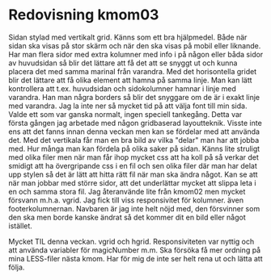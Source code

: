 ---
---
Redovisning kmom03
=========================

Sidan stylad med vertikalt grid. Känns som ett bra hjälpmedel. Både när sidan ska visas på stor skärm och när den ska visas på mobil eller liknande. Har man flera sidor med extra kolumner med info i på någon eller båda sidor av huvudsidan så blir det lättare att få det att se snyggt ut och kunna placera det med samma marinal från varandra.
Med det horisontella gridet blir det lättare att få olika element att hamna på samma linje. Man kan lätt kontrollera att t.ex. huvudsidan och sidokolumner hamnar i linje med varandra. Han man några borders så blir det snyggare om de är i exakt linje med varandra.
Jag la inte ner så mycket tid på att välja font till min sida. Valde ett som var ganska normalt, ingen speciell tankegång.
Detta var första gången jag arbetade med någon gridbaserad layoutteknik. Visste inte ens att det fanns innan denna veckan men kan se fördelar med att använda det. Med det vertikala får man en bra bild av vilka "delar" man har att jobba med. Hur många man kan fördela på olika saker på sidan.
Känns lite struligt med olika filer men när man får ihop mycket css att ha koll på så verkar det smidigt att ha övergripande css i en fil och sen olika filer där man har delat upp stylen så det är lätt att hitta rätt fil när man ska ändra något. Kan se att när man jobbar med större sidor, att det underlättar mycket att slippa leta i en och samma stora fil. Jag återanvände lite från kmom02 men mycket försvann m.h.a. vgrid.
Jag fick till viss responsivitet för kolumner. även footerkolumnernan. Navbaren är jag inte helt nöjd med, den försvinner som den ska men borde kanske ändrat så det kommer dit en bild eller något istället.

Mycket TIL denna veckan. vgrid och hgrid. Responsiviteten var nyttig och att använda variabler för magicNumber m.m. Ska försöka få mer ordning på mina LESS-filer nästa kmom. Har för mig de inte ser helt rena ut och lätta att följa.
